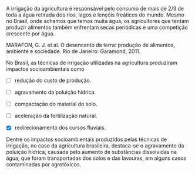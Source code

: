 

A irrigação da agricultura é responsável pelo consumo de mais de 2/3 de toda a água retirada dos rios, lagos e lençóis freáticos do mundo. Mesmo no Brasil, onde achamos que temos muita água, os agricultores que tentam produzir alimentos também enfrentam secas periódicas e uma competição crescente por água.

MARAFON, G. J. et al. O desencanto da terra: produção de alimentos, ambiente e sociedade. Rio de Janeiro: Garamond, 2011.

No Brasil, as técnicas de irrigação utilizadas na agricultura produziram impactos socioambientais como



- [ ] redução do custo de produção.
- [ ] agravamento da poluição hídrica.
- [ ] compactação do material do solo.
- [ ] aceleração da fertilização natural.
- [x] redirecionamento dos cursos fluviais.


Dentre os impactos socioambientais produzidos pelas técnicas de irrigação, no caso da agricultura brasileira, destaca-se o agravamento da poluição hídrica, causada pelo aumento de substâncias dissolvidas na água, que foram transportadas dos solos e das lavouras, em alguns casos contaminadas por agrotóxicos.

        